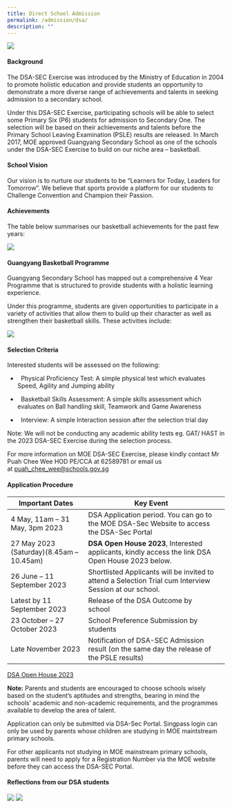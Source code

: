 ```yaml
---
title: Direct School Admission
permalink: /admission/dsa/
description: ""
---
```

![](/images/Student%20Leader/dsa001.jpg)
#### Background

The DSA-SEC Exercise was introduced by the Ministry of Education in 2004 to promote holistic education and provide students an opportunity to demonstrate a more diverse range of achievements and talents in seeking admission to a secondary school.

Under this DSA-SEC Exercise, participating schools will be able to select some Primary Six (P6) students for admission to Secondary One. The selection will be based on their achievements and talents before the Primary School Leaving Examination (PSLE) results are released. In March 2017, MOE approved Guangyang Secondary School as one of the schools under the DSA-SEC Exercise to build on our niche area – basketball.

#### School Vision

Our vision is to nurture our students to be “Learners for Today, Leaders for Tomorrow”. We believe that sports provide a platform for our students to Challenge Convention and Champion their Passion.

#### Achievements

The table below summarises our basketball achievements for the past few years:

![](/images/Student%20Leader/dsa007.png)

#### Guangyang Basketball Programme

Guangyang Secondary School has mapped out a comprehensive 4 Year Programme that is structured to provide students with a holistic learning experience.

Under this programme, students are given opportunities to participate in a variety of activities that allow them to build up their character as well as strengthen their basketball skills. These activities include:

![](/images/Student%20Advocate/DSA-pic.png)

#### Selection Criteria

Interested students will be assessed on the following:

*   &nbsp;&nbsp;Physical Proficiency Test: A simple physical test which evaluates Speed, Agility and Jumping ability

*   &nbsp;&nbsp;Basketball Skills Assessment: A simple skills assessment which evaluates on Ball handling skill, Teamwork and Game Awareness

*   &nbsp;&nbsp;Interview: A simple Interaction session after the selection trial day

Note: We will not be conducting any academic ability tests eg. GAT/ HAST in the 2023      DSA-SEC Exercise during the selection process.

For more information on MOE DSA-SEC Exercise, please kindly contact Mr Puah Chee Wee HOD PE/CCA at 62589781 or email us at&nbsp;[puah\_chee\_wee@schools.gov.sg](mailto:puah_chee_wee@schools.gov.sg)

#### Application Procedure



| Important Dates | Key Event | |
| -------- | -------- | -------- |
| 4 May, 11am – 31 May, 3pm 2023     | DSA Application period. You can go to the MOE DSA-Sec Website to access the DSA-Sec Portal      | |
|27 May 2023 (Saturday)(8.45am – 10.45am)|**DSA Open House 2023**, Interested applicants, kindly access the link DSA Open House 2023 below.|
|26 June – 11 September 2023|Shortlisted Applicants will be invited to attend a Selection Trial cum Interview Session at our school.|
|Latest by 11 September 2023|Release of the DSA Outcome by school|
|23 October – 27 October 2023|School Preference Submission by students|
|Late November 2023|Notification of DSA-SEC Admission result (on the same day the release of the PSLE results)|

[DSA Open House 2023](https://go.gov.sg/gyssdsa2023)

**Note:** 
Parents and students are encouraged to choose schools wisely based on the student’s aptitudes and strengths, bearing in mind the schools’ academic and non-academic requirements, and the programmes available to develop the area of talent.

Application can only be submitted via DSA-Sec Portal. 
Singpass login can only be used by parents whose children are studying in MOE maintstream primary schools.

For other applicants not studying in MOE mainstream primary schools, parents will need to apply for a Registration Number via the MOE website before they can access the DSA-SEC Portal.

 
####  Reflections from our DSA students

![](/images/Student%20Leader/dsa003.png)
![](/images/Student%20Leader/dsa002.png)
